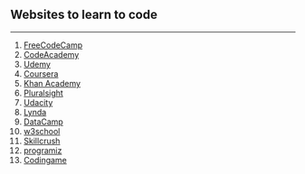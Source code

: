 ## Websites to learn to code
---
<!--
Example:
1. [FreeCodeCamp](https://www.freecodecamp.org/)

Copy this and edit the text:
1. [Name for the link](link of the website)
-->
1. [FreeCodeCamp](https://www.freecodecamp.org/)
1. [CodeAcademy](https://www.codecademy.com/)
1. [Udemy](https://www.udemy.com/)
1. [Coursera](https://www.coursera.org/)
1. [Khan Academy](https://www.khanacademy.org/)
1. [Pluralsight](https://www.pluralsight.com/)
1. [Udacity](https://www.udacity.com/)
1. [Lynda](https://www.lynda.com/)
1. [DataCamp](https://www.datacamp.com/)
1. [w3school](https://www.w3school.com/)
1. [Skillcrush](https://www.skillcrush.com/)
1. [programiz](https://www.programiz.com/)
1. [Codingame](https://www.codingame.com/)
